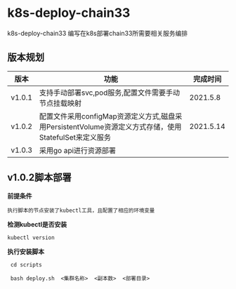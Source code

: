 # k8s-deploy-chain33
k8s-deploy-chain33 编写在k8s部署chain33所需要相关服务编排

## 版本规划

版本|功能 |完成时间
---|----|----
v1.0.1|支持手动部署svc,pod服务,配置文件需要手动节点挂载映射|2021.5.8
v1.0.2|配置文件采用configMap资源定义方式,磁盘采用PersistentVolume资源定义方式存储，使用StatefulSet来定义服务|2021.5.14
v1.0.3|采用go api进行资源部署|


## v1.0.2脚本部署

  **前提条件**

    执行脚本的节点安装了kubectl工具，且配置了相应的环境变量
    
**检测kubectl是否安装**
    
```
kubectl version
```
  **执行安装脚本**  
```
 cd scripts
 
 bash deploy.sh  <集群名称>  <副本数>  <部署目录>
```

